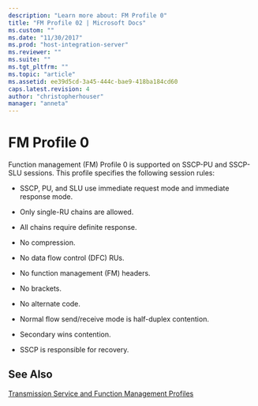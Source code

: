 ```yaml
---
description: "Learn more about: FM Profile 0"
title: "FM Profile 02 | Microsoft Docs"
ms.custom: ""
ms.date: "11/30/2017"
ms.prod: "host-integration-server"
ms.reviewer: ""
ms.suite: ""
ms.tgt_pltfrm: ""
ms.topic: "article"
ms.assetid: ee39d5cd-3a45-444c-bae9-418ba184cd60
caps.latest.revision: 4
author: "christopherhouser"
manager: "anneta"
---
```

# FM Profile 0
Function management (FM) Profile 0 is supported on SSCP-PU and SSCP-SLU sessions. This profile specifies the following session rules:  
  
-   SSCP, PU, and SLU use immediate request mode and immediate response mode.  
  
-   Only single-RU chains are allowed.  
  
-   All chains require definite response.  
  
-   No compression.  
  
-   No data flow control (DFC) RUs.  
  
-   No function management (FM) headers.  
  
-   No brackets.  
  
-   No alternate code.  
  
-   Normal flow send/receive mode is half-duplex contention.  
  
-   Secondary wins contention.  
  
-   SSCP is responsible for recovery.  
  
## See Also  
 [Transmission Service and Function Management Profiles](../core/transmission-service-and-function-management-profiles1.md)
